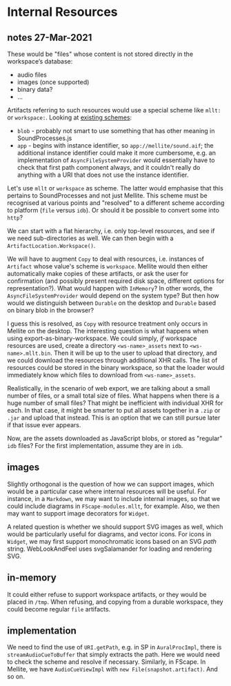 # Internal Resources

## notes 27-Mar-2021

These would be "files" whose content is not stored directly in the workspace’s database:

- audio files
- images (once supported)
- binary data?
- ...

Artifacts referring to such resources would use a special scheme like `mllt:` or
`workspace:`. Looking at [existing schemes](https://en.wikipedia.org/wiki/List_of_URI_schemes):

- `blob` - probably not smart to use something that has other meaning in SoundProcesses.js
- `app` - begins with instance identifier, so `app://mellite/sound.aif`; the additional instance
  identifier could make it more cumbersome, e.g. an implementation of `AsyncFileSystemProvider`
  would essentially have to check that first path component always, and it couldn't really do
  anything with a URI that does not use the instance identifier.
  
Let's use `mllt` or `workspace` as scheme. The latter would emphasise that this pertains to
SoundProcesses and not just Mellite. This scheme must be recognised at various points and "resolved" to
a different scheme according to platform (`file` versus `idb`).  Or should it be possible to convert some
into `http`?

We can start with a flat hierarchy, i.e. only top-level resources, and see if we need sub-directories
as well. We can then begin with a `ArtifactLocation.Workspace()`.

We will have to augment `Copy` to deal with resources, i.e. instances of `Artifact` whose value's scheme
is `workspace`. Mellite would then either automatically make copies of these artifacts, or ask the user
for confirmation (and possibly present required disk space, different options for representation?).
What would happen with `InMemory`? In other words, the `AsyncFileSystemProvider` would depend on the
system type? But then how would we distinguish between `Durable` on the desktop and `Durable` based on
binary blob in the browser?

I guess this is resolved, as `Copy` with resource treatment only occurs in Mellite on the desktop. The
interesting question is what happens when using export-as-binary-workspace. We could simply, _if_ workspace
resources are used, create a directory `<ws-name>_assets` next to `<ws-name>.mllt.bin`. Then it will be
up to the user to upload that directory, and we could download the resources through additional XHR calls.
The list of resources could be stored in the binary workspace, so that the loader would immediately know
which files to download from `<ws-name>_assets`. 

Realistically, in the scenario of web export, we are talking about a small number of files, or a small 
total size of files. What happens when there is a huge number of small files? That might be inefficient
with individual XHR for each. In that case, it might be smarter to put all assets together in a `.zip` or
`.jar` and upload that instead. This is an option that we can still pursue later if that issue ever appears.

Now, are the assets downloaded as JavaScript blobs, or stored as "regular" `idb` files? For the first
implementation, assume they are in `idb`.

## images

Slightly orthogonal is the question of how we can support images, which would be a particular case where
internal resources will be useful. For instance, in a `Markdown`, we may want to include internal images,
so that we could include diagrams in `FScape-modules.mllt`, for example. Also, we then may want to support
image decorators for `Widget`.

A related question is whether we should support SVG images as well, which would be particularly useful for
diagrams, and vector icons. For icons in `Widget`, we may first support monochromatic icons based on an
SVG _path_ string. WebLookAndFeel uses svgSalamander for loading and rendering SVG.

## in-memory

It could either refuse to support workspace artifacts, or they would be placed in `/tmp`. When refusing,
and copying from a durable workspace, they could become regular `file` artifacts.

## implementation

We need to find the use of `URI.getPath`, e.g. in SP in `AuralProcImpl`, there is `streamAudioCueToBuffer`
that simply extracts the path. Here we would need to check the scheme and resolve if necessary. Similarly,
in FScape. In Mellite, we have `AudioCueViewImpl` with `new File(snapshot.artifact)`. And so on.
